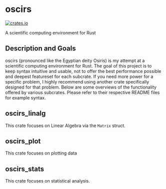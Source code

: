 # oscirs

[![crates.io](https://shields.io/crates/v/oscirs)](https://crates.io/crates/oscirs)

A scientific computing environment for Rust

## Description and Goals

oscirs (pronounced like the Egyptian deity Osiris) is my attempt at a scientific computing environment for Rust. The goal of this project is to keep syntax intuitive and usable, not to offer the best performance possible and deepest featureset for each subcrate. If you need more power for a specific problem, I highly recommend using another crate specifically designed for that problem. Below are some overviews of the functionality offered by various subcrates. Please refer to their respective README files for example syntax.

## oscirs_linalg

This crate focuses on Linear Algebra via the `Matrix` struct.

## oscirs_plot

This crate focuses on plotting data

## oscirs_stats

This crate focuses on statistical analysis.